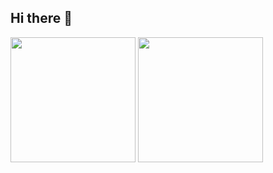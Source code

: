 ## Hi there 👋

<p float="left">
  <img height=200 align="center" src="https://github-readme-stats.vercel.app/api?username=hiroshihorie" />
  <img height=200 align="center" src="https://github-readme-stats.vercel.app/api/top-langs?username=hiroshihorie&layout=compact&langs_count=8&card_width=320" />
</p>
